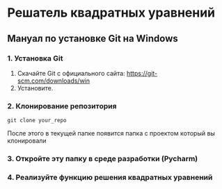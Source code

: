 # Решатель квадратных уравнений

## Мануал по установке Git на Windows

### 1. Установка Git
1. Скачайте Git с официального сайта: https://git-scm.com/downloads/win
2. Установите.

### 2. Клонирование репозитория

```git clone your_repo```

После этого в текущей  папке появится папка с проектом который вы клонировали

### 3. Откройте эту папку в среде разработки (Pycharm)

### 4. Реализуйте функцию решения квадратных уравнений